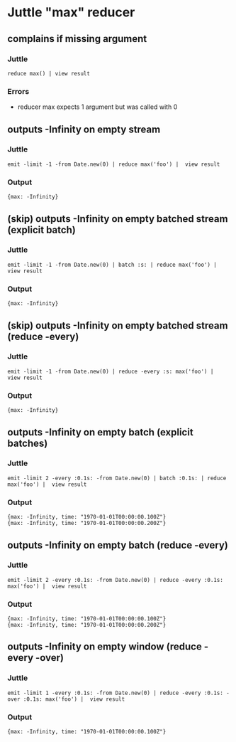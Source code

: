 Juttle "max" reducer
======================

complains if missing argument
-----------------------------

### Juttle

    reduce max() | view result

### Errors

   * reducer max expects 1 argument but was called with 0

outputs -Infinity on empty stream
---------------------------------

### Juttle

    emit -limit -1 -from Date.new(0) | reduce max('foo') |  view result

### Output
    {max: -Infinity}


(skip) outputs -Infinity on empty batched stream (explicit batch)
----------------------------------------------------------

### Juttle

    emit -limit -1 -from Date.new(0) | batch :s: | reduce max('foo') |  view result

### Output
    {max: -Infinity}


(skip) outputs -Infinity on empty batched stream  (reduce -every)
----------------------------------------------------------

### Juttle

    emit -limit -1 -from Date.new(0) | reduce -every :s: max('foo') |  view result

### Output
    {max: -Infinity}


outputs -Infinity on empty batch (explicit batches)
---------------------------------------------------

### Juttle

    emit -limit 2 -every :0.1s: -from Date.new(0) | batch :0.1s: | reduce max('foo') |  view result

### Output
    {max: -Infinity, time: "1970-01-01T00:00:00.100Z"}
    {max: -Infinity, time: "1970-01-01T00:00:00.200Z"}


outputs -Infinity on empty batch (reduce -every)
------------------------------------------------

### Juttle

    emit -limit 2 -every :0.1s: -from Date.new(0) | reduce -every :0.1s: max('foo') |  view result

### Output
    {max: -Infinity, time: "1970-01-01T00:00:00.100Z"}
    {max: -Infinity, time: "1970-01-01T00:00:00.200Z"}


outputs -Infinity on empty window (reduce -every -over)
-------------------------------------------------------

### Juttle

    emit -limit 1 -every :0.1s: -from Date.new(0) | reduce -every :0.1s: -over :0.1s: max('foo') |  view result

### Output
    {max: -Infinity, time: "1970-01-01T00:00:00.100Z"}
